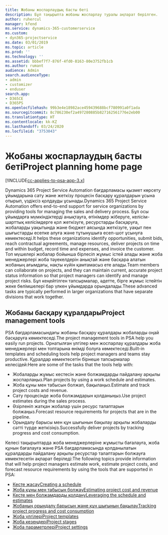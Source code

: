 ```yaml
---
title: Жобаны жоспарлаудың басты беті
description: Бұл тақырыпта жобаны жоспарлау туралы ақпарат берілген.
author: ruhercul
manager: kfend
ms.service: dynamics-365-customerservice
ms.custom:
- dyn365-projectservice
ms.date: 03/01/2019
ms.topic: article
ms.prod: ''
ms.technology: ''
ms.assetid: bbbef7f7-876f-4fd0-8163-80e3752fb1cb
ms.author: rumant
audience: Admin
search.audienceType:
- admin
- customizer
- enduser
search.app:
- D365CE
- D365PS
ms.openlocfilehash: 99b3e4e18982ace459439688bcf780991a0f1ada
ms.sourcegitcommit: 8c786230ef2a497280885b827162561776e2eb00
ms.translationtype: HT
ms.contentlocale: kk-KZ
ms.lasthandoff: 03/24/2020
ms.locfileid: "3753043"
---
```

# <a name="project-planning-home-page"></a><span data-ttu-id="eafa8-103">Жобаны жоспарлаудың басты беті</span><span class="sxs-lookup"><span data-stu-id="eafa8-103">Project planning home page</span></span>

[!INCLUDE[cc-applies-to-psa-app-3.x](../includes/cc-applies-to-psa-app-3x.md)]

<span data-ttu-id="eafa8-104">Dynamics 365 Project Service Automation бағдарламасы қызмет көрсету ұйымдарына сату және жеткізу процесін басқару құралдарын ұсына отырып, үздіксіз қолдауды ұсынады.</span><span class="sxs-lookup"><span data-stu-id="eafa8-104">Dynamics 365 Project Service Automation offers end-to-end support for service organizations by providing tools for managing the sales and delivery process.</span></span> <span data-ttu-id="eafa8-105">Бұл осы ұйымдарға мүмкіндіктерді анықтауға, өтінімдер жіберуге, келісім-шарттық келісімдерге қол жеткізуге, ресурстарды басқаруға, жобаларды уақытында және бюджет аясында жеткізуге, уақыт пен шығыстарды есепке алуға және тұтынушыға есеп-шот ұсынуға көмектеседі.</span><span class="sxs-lookup"><span data-stu-id="eafa8-105">It helps these organizations identify opportunities, submit bids, reach contractual agreements, manage resources, deliver projects on time and within budget, record time and expenses, and invoice the customer.</span></span> <span data-ttu-id="eafa8-106">Топ мүшелері жобалар бойынша бірлесіп жұмыс істей алады және жоба менеджерлері жоба тәуекелдерін анықтай және басқара алатын жобаның ағымдағы, нақты күйін қамтамасыз ете алады.</span><span class="sxs-lookup"><span data-stu-id="eafa8-106">Team members can collaborate on projects, and they can maintain current, accurate project status information so that project managers can identify and manage project risks.</span></span> <span data-ttu-id="eafa8-107">Бұл кеңейтілген тапсырмалар, әдетте, бірге жұмыс істейтін жеке бөлімшелері бар үлкен ұйымдарда орындалады.</span><span class="sxs-lookup"><span data-stu-id="eafa8-107">These advanced tasks are typically performed in larger organizations that have separate divisions that work together.</span></span>

## <a name="project-management-tools"></a><span data-ttu-id="eafa8-108">Жобаны басқару құралдары</span><span class="sxs-lookup"><span data-stu-id="eafa8-108">Project management tools</span></span>

<span data-ttu-id="eafa8-109">PSA бағдарламасындағы жобаны басқару құралдары жобаларды оңай басқаруға көмектеседі.</span><span class="sxs-lookup"><span data-stu-id="eafa8-109">The project management tools in PSA help you easily run projects.</span></span> <span data-ttu-id="eafa8-110">Орнатылған үлгілер мен жоспарлау құралдары жоба менеджерлері мен топтарына өнімді болуға көмектеседі.</span><span class="sxs-lookup"><span data-stu-id="eafa8-110">Built-in templates and scheduling tools help project managers and teams stay productive.</span></span> <span data-ttu-id="eafa8-111">Құралдар көмектесетін бірнеше тапсырмалар келесідей:</span><span class="sxs-lookup"><span data-stu-id="eafa8-111">Here are some of the tasks that the tools help with:</span></span>

- <span data-ttu-id="eafa8-112">Жобаларды жұмыс кестесін және болжамдарды пайдалану арқылы жоспарлаңыз.</span><span class="sxs-lookup"><span data-stu-id="eafa8-112">Plan projects by using a work schedule and estimates.</span></span>
- <span data-ttu-id="eafa8-113">Жоба құны мен табысын болжап, бақылаңыз.</span><span class="sxs-lookup"><span data-stu-id="eafa8-113">Estimate and track project costs and revenue.</span></span>
- <span data-ttu-id="eafa8-114">Сату процесінде жоба болжамдарын қолданыңыз.</span><span class="sxs-lookup"><span data-stu-id="eafa8-114">Use project estimates during the sales process.</span></span>
- <span data-ttu-id="eafa8-115">Әзірленіп жатқан жобалар үшін ресурс талаптарын болжаңыз.</span><span class="sxs-lookup"><span data-stu-id="eafa8-115">Forecast resource requirements for projects that are in the pipeline.</span></span>
- <span data-ttu-id="eafa8-116">Орындалу барысы мен құн шығынын бақылау арқылы жобаларды сәтті түрде жеткізіңіз.</span><span class="sxs-lookup"><span data-stu-id="eafa8-116">Successfully deliver projects by tracking progress and cost consumption.</span></span>

<span data-ttu-id="eafa8-117">Келесі тақырыптарда жоба менеджерлеріне жұмысты бағалауға, жоба құнын бағалауға және PSA бағдарламасында қолданылатын құралдарды пайдалану арқылы ресурстар талаптарын болжауға көмектесетін ақпарат беріледі:</span><span class="sxs-lookup"><span data-stu-id="eafa8-117">The following topics provide information that will help project managers estimate work, estimate project costs, and forecast resource requirements by using the tools that are supported in PSA:</span></span>

- [<span data-ttu-id="eafa8-118">Кесте жасау</span><span class="sxs-lookup"><span data-stu-id="eafa8-118">Creating a schedule</span></span>](project-creating.md)
- [<span data-ttu-id="eafa8-119">Жоба құны мен табысын болжау</span><span class="sxs-lookup"><span data-stu-id="eafa8-119">Estimating project cost and revenue</span></span>](project-estimating.md)
- [<span data-ttu-id="eafa8-120">Кесте мен болжамдарды қолдану</span><span class="sxs-lookup"><span data-stu-id="eafa8-120">Leveraging the schedule and estimates</span></span>](project-leveraging.md)
- [<span data-ttu-id="eafa8-121">Жобаның орындалу барысын және құн шығынын бақылау</span><span class="sxs-lookup"><span data-stu-id="eafa8-121">Tracking project progress and cost consumption</span></span>](project-tracking.md)
- [<span data-ttu-id="eafa8-122">Жоба үлгілері</span><span class="sxs-lookup"><span data-stu-id="eafa8-122">Project templates</span></span>](project-templates.md)
- [<span data-ttu-id="eafa8-123">Жоба кезеңдері</span><span class="sxs-lookup"><span data-stu-id="eafa8-123">Project stages</span></span>](project-stages.md)
- [<span data-ttu-id="eafa8-124">Жоба параметрлері</span><span class="sxs-lookup"><span data-stu-id="eafa8-124">Project settings</span></span>](project-settings.md)
